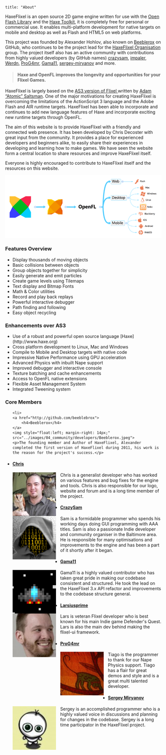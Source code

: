 ```
title: "About"
```

HaxeFlixel is an open source 2D game engine written for use with the [Open Flash Library](https://github.com/openfl) and the [Haxe Toolkit](http://haxe.org), it is completely free for personal or commercial use. It enables multi-platform development for native targets on mobile and desktop as well as Flash and HTML5 on web platforms. 

This project was founded by Alexander Hohlov, also known on [Beeblerox](https://github.com/Beeblerox) on GitHub, who continues to be the project lead for the [HaxeFlixel Organisation](https://github.com/HaxeFlixel) group. The project itself also has an active community with contributions from highly valued developers (by GitHub names) [crazysam](https://github.com/crazysam), [impaler](https://github.com/impaler), [Werdn](https://github.com/werdn), [ProG4mr](https://github.com/ProG4mr), [Gama11](https://github.com/gama11), [sergey-miryanov](https://github.com/sergey-miryanov) and more.

> #### Haxe and OpenFL improves the longevity and opportunities for your Flixel Games.

HaxeFlixel is largely based on the [ AS3 version of Flixel ](https://github.com/AdamAtomic/flixel) written by [ Adam “Atomic” Saltsman](http://www.adamatomic.com/). One of the major motivations for creating HaxeFlixel is overcoming the limitations of the ActionScript 3 language and the Adobe Flash and AIR runtime targets. HaxeFlixel has been able to incorporate and continues to add new language features of Haxe and incorporate exciting new runtime targets through OpenFL.

The aim of this website is to provide HaxeFlixel with a friendly and connected web presence. It has been developed by Chris Decoster with great input from the community. It provides a place for experienced developers and beginners alike, to easily share their experiences in developing and learning how to make games. We have seen the website form a central location to share resources and improve HaxeFlixel itself.

Everyone is highly encouraged to contribute to HaxeFlixel itself and the resources on this website.

![](../images/04_community/about-haxeflixel.png)

<div class="row">

<div class="col-md-6">

<h3 id="features-overview">Features Overview</h3>

<ul>
<li>Display thousands of moving objects</li>
<li>Basic collisions between objects</li>
<li>Group objects together for simplicity</li>
<li>Easily generate and emit particles</li>
<li>Create game levels using Tilemaps</li>
<li>Text display and Bitmap Fonts</li>
<li>Math &amp; Color utilities</li>
<li>Record and play back replays</li>
<li>Powerful interactive debugger</li>
<li>Path finding and following</li>
<li>Easy object recycling</li>
</ul>

</div>

<div class="col-md-6">

<h3 id="enhancements-over-as3-flixel">Enhancements over AS3</h3>

<ul>
<li>Use of a robust and powerful open source language [Haxe](http://www.haxe.org)</li>
<li>Cross platform development to Linux, Mac and Windows</li>
<li>Compile to Mobile and Desktop targets with native code</li>
<li>Impressive Native Performance using GPU acceleration</li>
<li>Advanced Physics with inbuilt Nape support</li>
<li>Improved debugger and interactive console</li>
<li>Texture batching and cache enhancements</li>
<li>Access to OpenFL native extensions</li>
<li>Flexible Asset Management System</li>
<li>Integrated Tweening system</li>
</ul>

</div>

</div>

<h3 id="core-members">Core Members</h3>

<ul class="members-list">

    <li>
	<a href="http://github.com/beeblebrox">
		<h4>Beeblerox</h4>
	</a>
	<img style="float:left; margin-right: 14px;" src="../images/04_community/developers/Beeblerox.jpeg">
	<p>The founding member and Author of HaxeFlixel, Alexander completed the first version of HaxeFlixel during 2011, his work is the reason for the project's success.</p>
</li>
    <li>
	<a href="http://github.com/impaler">
		<h4>Chris</h4>
	</a>
	<img style="float:left; margin-right: 14px;" src="../images/04_community/developers/impaler.jpeg">
	<p>Chris is a generalist developer who has worked on various features and bug fixes for the engine and tools. Chris is also responsible for our logo, website and forum and is a long time member of the project.</p>
</li>
    <li>
	<a href="http://github.com/crazysam">
		<h4>CrazySam</h4>
	</a>
	<img style="float:left; margin-right: 14px;" src="../images/04_community/developers/crazysam.png">
	<p>Sam is a formidable programmer who spends his working days doing GUI programming with AAA titles. Sam is also a passionate Indie developer and community organiser in the Baltimore area. He is responsible for many optimisations and improvements to the engine and has been a part of it shortly after it began.</p>
</li>
    <li>
	<a href="http://github.com/gama11">
		<h4>Gama11</h4>
	</a>
	<img style="float:left; margin-right: 14px;" src="../images/04_community/developers/Gama11.png">
	<p>Gama11 is a highly valued contributor who has taken great pride in making our codebase consistent and structured. He took the lead on the HaxeFlixel 3.x API refactor and improvements to the codebase structure general.</p>
</li>
    <li>
	<a href="http://github.com/larsiusprime">
		<h4>Larsiusprime</h4>
	</a>
	<img style="float:left; margin-right: 14px;" src="../images/04_community/developers/larsiusprime.jpeg">
	<p>Lars is veteran Flixel developer who is best known for his main Indie game Defender's Quest. Lars is also the main dev behind making the flixel-ui framework.</p>
</li>
    <li>
	<a href="http://github.com/ProG4mr">
		<h4>ProG4mr</h4>
	</a>
	<img style="float:left; margin-right: 14px;" src="../images/04_community/developers/ProG4mr.jpeg">
	<p>Tiago is the programmer to thank for our Nape Physics support. Tiago has a flair for great demos and style and is a great multi talented developer.</p>
</li>
    <li>
	<a href="http://github.com/sergey-miryanov">
		<h4>Sergey Miryanov</h4>
	</a>
	<img style="float:left; margin-right: 14px;" src="../images/04_community/developers/sergey-miryanov.jpeg">
	<p>Sergey is an accomplished programmer who is a highly valued voice in discussions and planning for changes in the codebase. Sergey is a long time participator in the HaxeFlixel project.</p>
</li>

</ul>

</ul>
